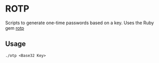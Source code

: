 # ROTP
Scripts to generate one-time passwords based on a key. Uses the Ruby gem
[rotp](https://rubygems.org/gems/rotp/versions/3.1.0)

## Usage
```
./otp <Base32 Key>
```
